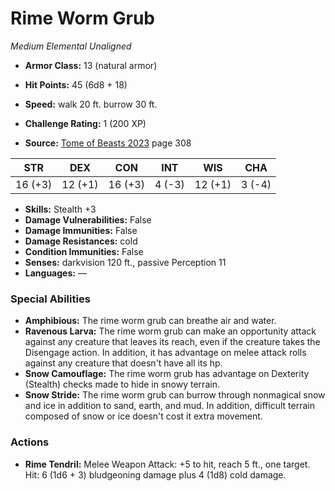 # Rime Worm Grub

*Medium* *Elemental* *Unaligned*

- **Armor Class:** 13 (natural armor)
- **Hit Points:** 45 (6d8 + 18)
- **Speed:** walk 20 ft. burrow 30 ft.

- **Challenge Rating:** 1 (200 XP)
- **Source:** [Tome of Beasts 2023](https://koboldpress.com/kpstore/product/tome-of-beasts-1-2023-edition/) page 308

| STR | DEX | CON | INT | WIS | CHA |
| --- | --- | --- | --- | --- | --- |
| 16 (+3) | 12 (+1) | 16 (+3) | 4 (-3) | 12 (+1) | 3 (-4) |

- **Skills:** Stealth +3
- **Damage Vulnerabilities:** False
- **Damage Immunities:** False
- **Damage Resistances:** cold
- **Condition Immunities:** False
- **Senses:** darkvision 120 ft., passive Perception 11
- **Languages:** —

### Special Abilities

- **Amphibious:** The rime worm grub can breathe air and water.
- **Ravenous Larva:** The rime worm grub can make an opportunity attack against any creature that leaves its reach, even if the creature takes the Disengage action. In addition, it has advantage on melee attack rolls against any creature that doesn't have all its hp.
- **Snow Camouflage:** The rime worm grub has advantage on Dexterity (Stealth) checks made to hide in snowy terrain.
- **Snow Stride:** The rime worm grub can burrow through nonmagical snow and ice in addition to sand, earth, and mud. In addition, difficult terrain composed of snow or ice doesn't cost it extra movement.

### Actions

- **Rime Tendril:** Melee Weapon Attack: +5 to hit, reach 5 ft., one target. Hit: 6 (1d6 + 3) bludgeoning damage plus 4 (1d8) cold damage.

